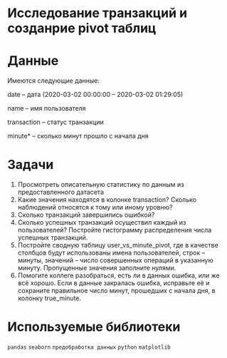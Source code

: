 # Исследование транзакций и созданрие pivot таблиц


# Данные

Имеются следующие данные:


date – дата (2020-03-02 00:00:00 – 2020-03-02 01:29:05)

name – имя пользователя

transaction – статус транзакции

minute* – сколько минут прошло с начала дня


# Задачи

1. Просмотреть описательную статистику по данным из предоставленного датасета
2. Какие значения находятся в колонке transaction? Сколько наблюдений относятся к тому или иному уровню? 
3. Сколько транзакций завершились ошибкой?
4. Сколько успешных транзакций осуществил каждый из пользователей? Постройте гистограмму распределения числа успешных транзакций.
5. Постройте сводную таблицу user_vs_minute_pivot, где в качестве столбцов будут использованы имена пользователей, строк – минуты, значений – число совершенных операций в указанную минуту. Пропущенные значения заполните нулями.
6. Помогите коллеге разобраться,  есть ли в данных ошибка, или же всё хорошо.
Если в данные закралась ошибка, исправьте её и сохраните правильное число минут, прошедших с начала дня, в колонку true_minute.
  
# Используемые библиотеки

 `pandas` `seaborn` `предобработка данных` `python` `matplotlib`
